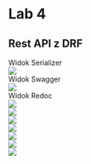 # Lab 4
## Rest API z DRF
Widok Serializer  
![](Screen/A1.jpg)  
Widok Swagger  
![](Screen/S1.jpg)  
Widok Redoc  
![](Screen/R1.jpg)  
![](Screen/R2.jpg)  
![](Screen/R3.jpg)  
![](Screen/R4.jpg)  
![](Screen/R5.jpg)  
![](Screen/R6.jpg)  
![](Screen/R7.jpg)  